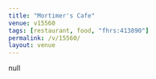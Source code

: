 ```yaml
---
title: "Mortimer's Cafe"
venue: v15560
tags: [restaurant, food, "fhrs:413890"]
permalink: /v/15560/
layout: venue
---
```

null